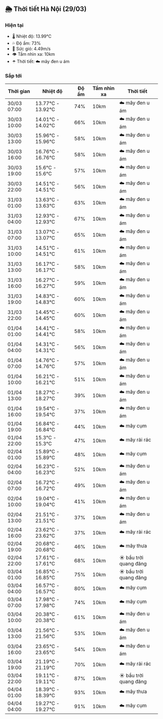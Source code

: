 ## 🌦️ Thời tiết Hà Nội (29/03)

### Hiện tại

- 🌡️ Nhiệt độ: 13.99℃
- 💦 Độ ẩm: 73%
- 💨 Sức gió: 4.49m/s
- 👁️ Tầm nhìn xa: 10km
- ☂️ Thời tiết: ☁️ mây đen u ám

### Sắp tới

| Thời gian | Nhiệt độ | Độ ẩm | Tầm nhìn xa | Thời tiết |
| --- | --- | --- | --- | --- |
| 30/03 07:00 | 13.77℃ - 13.92℃ | 74% | 10km | ☁️ mây đen u ám |
| 30/03 10:00 | 14.01℃ - 14.02℃ | 66% | 10km | ☁️ mây đen u ám |
| 30/03 13:00 | 15.96℃ - 15.96℃ | 58% | 10km | ☁️ mây đen u ám |
| 30/03 16:00 | 16.76℃ - 16.76℃ | 58% | 10km | ☁️ mây đen u ám |
| 30/03 19:00 | 15.6℃ - 15.6℃ | 57% | 10km | ☁️ mây đen u ám |
| 30/03 22:00 | 14.51℃ - 14.51℃ | 56% | 10km | ☁️ mây đen u ám |
| 31/03 01:00 | 13.63℃ - 13.63℃ | 63% | 10km | ☁️ mây đen u ám |
| 31/03 04:00 | 12.93℃ - 12.93℃ | 67% | 10km | ☁️ mây đen u ám |
| 31/03 07:00 | 13.07℃ - 13.07℃ | 65% | 10km | ☁️ mây đen u ám |
| 31/03 10:00 | 14.51℃ - 14.51℃ | 61% | 10km | ☁️ mây đen u ám |
| 31/03 13:00 | 16.17℃ - 16.17℃ | 58% | 10km | ☁️ mây đen u ám |
| 31/03 16:00 | 16.27℃ - 16.27℃ | 59% | 10km | ☁️ mây đen u ám |
| 31/03 19:00 | 14.83℃ - 14.83℃ | 60% | 10km | ☁️ mây đen u ám |
| 31/03 22:00 | 14.45℃ - 14.45℃ | 60% | 10km | ☁️ mây đen u ám |
| 01/04 01:00 | 14.41℃ - 14.41℃ | 58% | 10km | ☁️ mây đen u ám |
| 01/04 04:00 | 14.31℃ - 14.31℃ | 56% | 10km | ☁️ mây đen u ám |
| 01/04 07:00 | 14.76℃ - 14.76℃ | 57% | 10km | ☁️ mây đen u ám |
| 01/04 10:00 | 16.21℃ - 16.21℃ | 51% | 10km | ☁️ mây đen u ám |
| 01/04 13:00 | 18.27℃ - 18.27℃ | 39% | 10km | ☁️ mây đen u ám |
| 01/04 16:00 | 19.54℃ - 19.54℃ | 37% | 10km | ☁️ mây đen u ám |
| 01/04 19:00 | 16.84℃ - 16.84℃ | 44% | 10km | ☁️ mây cụm |
| 01/04 22:00 | 15.3℃ - 15.3℃ | 47% | 10km | ☁️ mây rải rác |
| 02/04 01:00 | 15.89℃ - 15.89℃ | 48% | 10km | ☁️ mây cụm |
| 02/04 04:00 | 16.23℃ - 16.23℃ | 52% | 10km | ☁️ mây đen u ám |
| 02/04 07:00 | 16.72℃ - 16.72℃ | 49% | 10km | ☁️ mây đen u ám |
| 02/04 10:00 | 19.04℃ - 19.04℃ | 41% | 10km | ☁️ mây đen u ám |
| 02/04 13:00 | 21.51℃ - 21.51℃ | 37% | 10km | ☁️ mây đen u ám |
| 02/04 16:00 | 23.62℃ - 23.62℃ | 37% | 10km | ☁️ mây rải rác |
| 02/04 19:00 | 20.68℃ - 20.68℃ | 46% | 10km | ☁️ mây thưa |
| 02/04 22:00 | 17.61℃ - 17.61℃ | 68% | 10km | ☀️ bầu trời quang đãng |
| 03/04 01:00 | 16.85℃ - 16.85℃ | 75% | 10km | ☀️ bầu trời quang đãng |
| 03/04 04:00 | 16.57℃ - 16.57℃ | 80% | 10km | ☁️ mây cụm |
| 03/04 07:00 | 17.98℃ - 17.98℃ | 74% | 10km | ☁️ mây cụm |
| 03/04 10:00 | 20.38℃ - 20.38℃ | 61% | 10km | ☁️ mây đen u ám |
| 03/04 13:00 | 21.56℃ - 21.56℃ | 53% | 10km | ☁️ mây đen u ám |
| 03/04 16:00 | 23.65℃ - 23.65℃ | 54% | 10km | ☁️ mây đen u ám |
| 03/04 19:00 | 21.19℃ - 21.19℃ | 70% | 10km | ☁️ mây rải rác |
| 03/04 22:00 | 19.11℃ - 19.11℃ | 87% | 10km | ☀️ bầu trời quang đãng |
| 04/04 01:00 | 18.39℃ - 18.39℃ | 93% | 10km | ☁️ mây thưa |
| 04/04 04:00 | 19.27℃ - 19.27℃ | 91% | 10km | ☁️ mây cụm |

